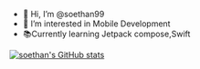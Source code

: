 - 👋 Hi, I’m @soethan99
- 👀 I’m interested in Mobile Development
- 📚Currently learning Jetpack compose,Swift

[![soethan's GitHub stats](https://github-readme-stats.vercel.app/api?username=soethan99)](https://github.com/soethan99/github-readme-stats)






<!---
soethan99/soethan99 is a ✨ special ✨ repository because its `README.md` (this file) appears on your GitHub profile.
You can click the Preview link to take a look at your changes.
--->
